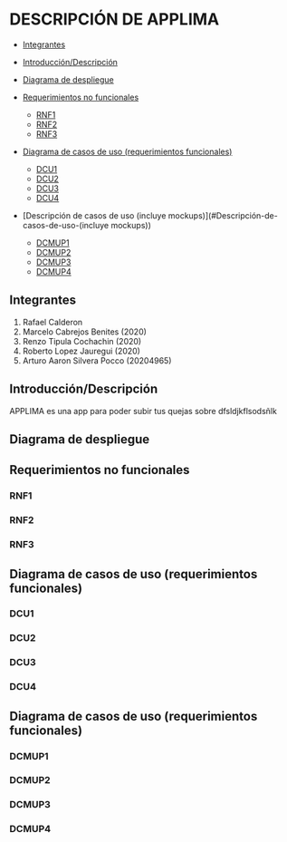 # DESCRIPCIÓN DE APPLIMA
- [Integrantes](#integrantes)
- [Introducción/Descripción](#Introducción/Descripción)

- [Diagrama de despliegue](#Diagrama-de-despliegue])

- [Requerimientos no funcionales](#Requerimientos-no-funcionales)
    - [RNF1](#RNF1)
    - [RNF2](#RNF2)
    - [RNF3](#RNF3)
    
- [Diagrama de casos de uso (requerimientos funcionales)](Diagrama-de-casos-de-uso-(requerimientos-funcionales))
    - [DCU1](#DCU1)
    - [DCU2](#DCU2)
    - [DCU3](#DCU3)
    - [DCU4](#DCU4)
    
- [Descripción de casos de uso (incluye mockups)](#Descripción-de-casos-de-uso-(incluye mockups))
    - [DCMUP1](#DCU1)
    - [DCMUP2](#DCU2)
    - [DCMUP3](#DCU3)
    - [DCMUP4](#DCU4)

## Integrantes
1) Rafael Calderon
2) Marcelo Cabrejos Benites (2020)
3) Renzo Tipula Cochachin (2020)
4) Roberto Lopez Jauregui (2020)
5) Arturo Aaron Silvera Pocco (20204965)

## Introducción/Descripción

APPLIMA es una app para poder subir tus quejas sobre dfsldjkflsodsñlk

## Diagrama de despliegue


## Requerimientos no funcionales

### RNF1

### RNF2

### RNF3

## Diagrama de casos de uso (requerimientos funcionales)

### DCU1
### DCU2
### DCU3
### DCU4


## Diagrama de casos de uso (requerimientos funcionales)

### DCMUP1
### DCMUP2
### DCMUP3
### DCMUP4

